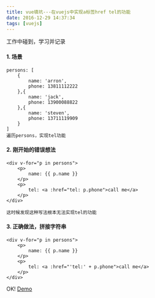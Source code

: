 ```yaml
---
title: vue填坑---在vuejs中实现a标签href tel的功能
date: 2016-12-29 14:37:34
tags: [vuejs]
---
```


工作中碰到，学习并记录

<!-- more -->

#### 1. 场景

    persons: [
        {
            name: 'arron',
            phone: 13811112222
        },{
            name: 'jack',
            phone: 13900088822
        },{
            name: 'steven',
            phone: 13711119909
        }
    ]
    遍历persons，实现tel功能

#### 2. 刚开始的错误想法

    <div v-for="p in persons">
        <p>
            name: {{ p.name }}
        </p>
        <p>
            tel: <a :href="tel: p.phone">call me</a>
        </p>
    </div>

    这时候发现这种写法根本无法实现tel的功能

#### 3. 正确做法，拼接字符串

    <div v-for="p in persons">
        <p>
            name: {{ p.name }}
        </p>
        <p>
            tel: <a :href="'tel:' + p.phone">call me</a>
        </p>
    </div>

OK! [Demo](https://jsfiddle.net/hpbub5c5/)
